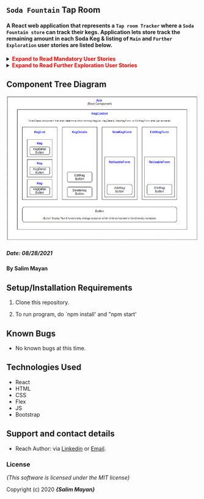 ## `Soda Fountain` Tap Room

#### A React web application that represents a `Tap room Tracker` where a `Soda Fountain store` can track their kegs. Application lets store track the remaining amount in each Soda Keg & listing of `Main` and `Further Exploration` user stories are listed below.

<details>

<summary><span  style="color:red"><strong>Expand to Read Mandatory User Stories</strong></summary>
 

1. Render list/menu of all available kegs. For each keg, `Name`, `Brand`, `Price` and `Flavor` are displayed.

2. User can populate and submit a form to add a `New` keg to list.

3. User can click on a button on any keg to see its `Details` page.

4. User can see how many pints are left in a keg. **PS:** A keg is hardcoded to 24 pints for ease of use (so that one can demonstrate emptying of keg).

5. User can click a button next to a keg whenever a pint is sold. Each click will decrease the number of pints left by 1. Once pint hits 0, further reduction is prevented by disabling the button.

6.  `Progress Bar` that gives an indication of Quantity of beverage in a keg.

</details>

<details>

<summary><span  style="color:red"><strong>Expand to Read Further Exploration User Stories</strong></summary>

1. Option to `Edit` a keg's properties after entering them (to correct mistaken entry).

2. Option to `Delete` a keg.

3. Keg gets updated with a message `"Out of Stock"` once it's empty.

4. When pints left in a keg is under 10, keg gets updated with a message `"Almost Empty"`. Also color of `Qty` will change from `blue` to `red`

5. Styling with Flex Box, stylesheets, and CSS objects

</details>

## Component Tree Diagram

![Component Tree Diagram](https://github.com/salimmayan/tap-room/blob/main/src/img/ComponentDiagram.png)
 
##### Date: **08/28/2021**

#### By **Salim Mayan**

## Setup/Installation Requirements

1. Clone this repository.

2. To run program, do `npm install' and "npm start'
 
## Known Bugs

* No known bugs at this time.

## Technologies Used

* React
* HTML
* CSS
* Flex
* JS
* Bootstrap

## Support and contact details

* Reach Author: via <a  href="https://www.linkedin.com/in/salim-mayan/"  target="_blank">Linkedin</a> or <a  href="mailto:mailsalim@gmail.com"  target="_blank">Email</a>.

### License

*{This software is licensed under the MIT license}*


Copyright (c) 2020 **_{Salim Mayan}_**